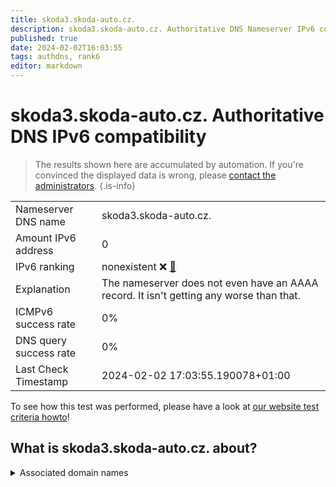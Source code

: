 ```yaml
---
title: skoda3.skoda-auto.cz.
description: skoda3.skoda-auto.cz. Authoritative DNS Nameserver IPv6 compatibility
published: true
date: 2024-02-02T16:03:55
tags: authdns, rank6
editor: markdown
---
```


# skoda3.skoda-auto.cz. Authoritative DNS IPv6 compatibility

> The results shown here are accumulated by automation. If you're convinced the displayed data is wrong, please [contact the administrators](/howto/chat). 
{.is-info}




|   |   |
| - | - |
| Nameserver DNS name | skoda3.skoda-auto.cz.
| Amount IPv6 address | 0
| IPv6 ranking | nonexistent :x: [🔗](/howto/ranking) |
| Explanation | The nameserver does not even have an AAAA record. It isn't getting any worse than that. |
| ICMPv6 success rate | 0%|
| DNS query success rate | 0% |
| Last Check Timestamp | 2024-02-02 17:03:55.190078+01:00 |

To see how this test was performed, please have a look at [our website test criteria howto](/howto/testcriteria/authdns)!


## What is skoda3.skoda-auto.cz. about?






<details>
<summary>Associated domain names</summary>

www.skoda-auto.com

</details>
